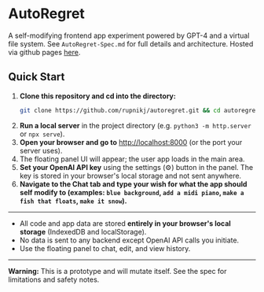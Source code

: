 # AutoRegret

A self-modifying frontend app experiment powered by GPT-4 and a virtual file system. See `AutoRegret-Spec.md` for full details and architecture. Hosted via github pages [here](https://rupnikj.github.io/autoregret).

## Quick Start

1. **Clone this repository and cd into the directory:**
   ```sh
   git clone https://github.com/rupnikj/autoregret.git && cd autoregret
   ```
2. **Run a local server** in the project directory (e.g. `python3 -m http.server` or `npx serve`).
3. **Open your browser and go to** [http://localhost:8000](http://localhost:8000) (or the port your server uses).
4. The floating panel UI will appear; the user app loads in the main area.
5. **Set your OpenAI API key** using the settings (⚙️) button in the panel. The key is stored in your browser's local storage and not sent anywhere.
6. **Navigate to the Chat tab and type your wish for what the app should self modify to (examples: `blue background`, `add a midi piano`, `make a fish that floats`, `make it snow`).**

---

- All code and app data are stored **entirely in your browser's local storage** (IndexedDB and localStorage).
- No data is sent to any backend except OpenAI API calls you initiate.
- Use the floating panel to chat, edit, and view history.

---

**Warning:** This is a prototype and will mutate itself. See the spec for limitations and safety notes. 
